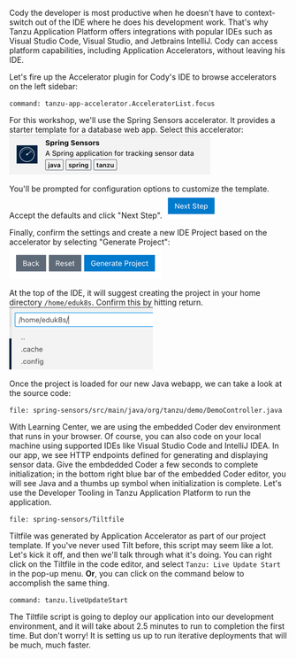 Cody the developer is most productive when he doesn't have to context-switch out of the IDE where he does his development work. That's why Tanzu Application Platform offers integrations with popular IDEs such as Visual Studio Code, Visual Studio, and Jetbrains IntelliJ. Cody can access platform capabilities, including Application Accelerators, without leaving his IDE.

Let's fire up the Accelerator plugin for Cody's IDE to browse accelerators on the left sidebar:

```editor:execute-command
command: tanzu-app-accelerator.AcceleratorList.focus
```

For this workshop, we'll use the Spring Sensors accelerator. It provides a starter template for a database web app. Select this accelerator:
![Spring Sensors](images/spring-sensors.png)

You'll be prompted for configuration options to customize the template. Accept the defaults and click "Next Step".
![Next Step](images/next-step.png)

Finally, confirm the settings and create a new IDE Project based on the accelerator by selecting "Generate Project":
![Generate Project](generate-project.png)

At the top of the IDE, it will suggest creating the project in your home directory `/home/eduk8s`. Confirm this by hitting return.
![Home Directory](home-dir.png)

Once the project is loaded for our new Java webapp, we can take a look at the source code:

```editor:open-file
file: spring-sensors/src/main/java/org/tanzu/demo/DemoController.java
```

With Learning Center, we are using the embedded Coder dev environment that runs in your browser. Of course, you can also code on your local machine using supported IDEs like Visual Studio Code and IntelliJ IDEA. In our app, we see HTTP endpoints defined for generating and displaying sensor data. Give the embdedded Coder a few seconds to complete initialization; in the bottom right blue bar of the embedded Coder editor, you will see Java and a thumbs up symbol when initialization is complete.  Let's use the Developer Tooling in Tanzu Application Platform to run the application.

```editor:open-file
file: spring-sensors/Tiltfile
``` 

Tiltfile was generated by Application Accelerator as part of our project template. If you've never used Tilt before, this script may seem like a lot. Let's kick it off, and then we'll talk through what it's doing. You can right click on the Tiltfile in the code editor, and select `Tanzu: Live Update Start` in the pop-up menu. **Or**, you can click on the command below to accomplish the same thing.

```editor:execute-command
command: tanzu.liveUpdateStart
```

The Tiltfile script is going to deploy our application into our development environment, and it will take about 2.5 minutes to run to completion the first time. But don't worry! It is setting us up to run iterative deployments that will be much, much faster.
